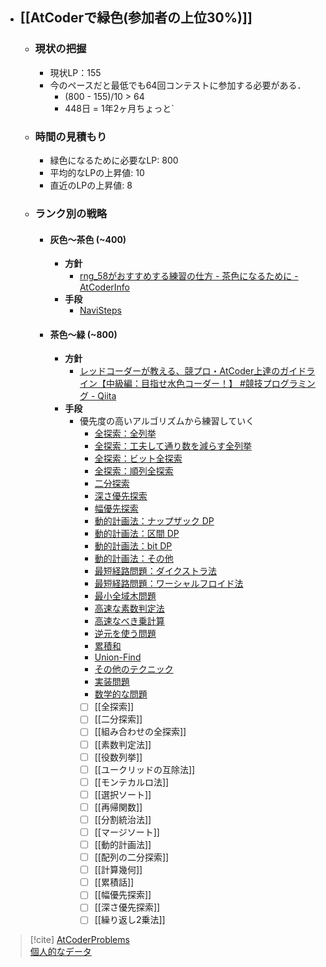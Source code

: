 - ## [[AtCoderで緑色(参加者の上位30%)]]
	- ### 現状の把握
		- 現状LP：155
		- 今のペースだと最低でも64回コンテストに参加する必要がある．
			- (800 - 155)/10 > 64
			- 448日 = 1年2ヶ月ちょっと`
	- ### 時間の見積もり
		- 緑色になるために必要なLP:  800
		- 平均的なLPの上昇値:  10
		- 直近のLPの上昇値:  8
	- ###  ランク別の戦略
		- #### 灰色〜茶色 (~400)
			- **方針**
				- [rng\_58がおすすめする練習の仕方 - 茶色になるために - AtCoderInfo](https://info.atcoder.jp/entry/2024/03/18/160342)
			- **手段**
				- [NaviSteps](https://docs.google.com/spreadsheets/d/1p4rGvtYcqk9hfsl8PSeMlsNqFu34o8DOGM78MBn7dg4/edit?gid=0#gid=0)
		- #### 茶色〜緑 (~800)
			- **方針**
				- [レッドコーダーが教える、競プロ・AtCoder上達のガイドライン【中級編：目指せ水色コーダー！】 #競技プログラミング - Qiita](https://qiita.com/e869120/items/eb50fdaece12be418faa#2-3-%E5%88%86%E9%87%8E%E5%88%A5%E5%88%9D%E4%B8%AD%E7%B4%9A%E8%80%85%E3%81%8C%E8%A7%A3%E3%81%8F%E3%81%B9%E3%81%8D%E9%81%8E%E5%8E%BB%E5%95%8F%E7%B2%BE%E9%81%B8-100-%E5%95%8F)
			- **手段**
				- 優先度の高いアルゴリズムから練習していく
					- [全探索：全列挙](https://qiita.com/e869120/items/eb50fdaece12be418faa#%E5%85%A8%E6%8E%A2%E7%B4%A2%E5%85%A8%E5%88%97%E6%8C%99)
					- [全探索：工夫して通り数を減らす全列挙](https://qiita.com/e869120/items/eb50fdaece12be418faa#%E5%85%A8%E6%8E%A2%E7%B4%A2%E5%B7%A5%E5%A4%AB%E3%81%97%E3%81%A6%E9%80%9A%E3%82%8A%E6%95%B0%E3%82%92%E6%B8%9B%E3%82%89%E3%81%99%E5%85%A8%E5%88%97%E6%8C%99)
					- [全探索：ビット全探索](https://qiita.com/e869120/items/eb50fdaece12be418faa#%E5%85%A8%E6%8E%A2%E7%B4%A2%E3%83%93%E3%83%83%E3%83%88%E5%85%A8%E6%8E%A2%E7%B4%A2)
					- [全探索：順列全探索](https://qiita.com/e869120/items/eb50fdaece12be418faa#%E5%85%A8%E6%8E%A2%E7%B4%A2%E9%A0%86%E5%88%97%E5%85%A8%E6%8E%A2%E7%B4%A2)
					- [二分探索](https://qiita.com/e869120/items/eb50fdaece12be418faa#%E4%BA%8C%E5%88%86%E6%8E%A2%E7%B4%A2-1)
					- [深さ優先探索](https://qiita.com/e869120/items/eb50fdaece12be418faa#%E6%B7%B1%E3%81%95%E5%84%AA%E5%85%88%E6%8E%A2%E7%B4%A2)
					- [幅優先探索](https://qiita.com/e869120/items/eb50fdaece12be418faa#%E5%B9%85%E5%84%AA%E5%85%88%E6%8E%A2%E7%B4%A2)
					- [動的計画法：ナップザック DP](https://qiita.com/e869120/items/eb50fdaece12be418faa#%E5%8B%95%E7%9A%84%E8%A8%88%E7%94%BB%E6%B3%95%E3%83%8A%E3%83%83%E3%83%97%E3%82%B6%E3%83%83%E3%82%AF-dp)
					- [動的計画法：区間 DP](https://qiita.com/e869120/items/eb50fdaece12be418faa#%E5%8B%95%E7%9A%84%E8%A8%88%E7%94%BB%E6%B3%95%E5%8C%BA%E9%96%93-dp)
					- [動的計画法：bit DP](https://qiita.com/e869120/items/eb50fdaece12be418faa#%E5%8B%95%E7%9A%84%E8%A8%88%E7%94%BB%E6%B3%95bit-dp)
					- [動的計画法：その他](https://qiita.com/e869120/items/eb50fdaece12be418faa#%E5%8B%95%E7%9A%84%E8%A8%88%E7%94%BB%E6%B3%95%E3%81%9D%E3%81%AE%E4%BB%96)
					- [最短経路問題：ダイクストラ法](https://qiita.com/e869120/items/eb50fdaece12be418faa#%E6%9C%80%E7%9F%AD%E7%B5%8C%E8%B7%AF%E5%95%8F%E9%A1%8C%E3%83%80%E3%82%A4%E3%82%AF%E3%82%B9%E3%83%88%E3%83%A9%E6%B3%95)
					- [最短経路問題：ワーシャルフロイド法](https://qiita.com/e869120/items/eb50fdaece12be418faa#%E6%9C%80%E7%9F%AD%E7%B5%8C%E8%B7%AF%E5%95%8F%E9%A1%8C%E3%83%AF%E3%83%BC%E3%82%B7%E3%83%A3%E3%83%AB%E3%83%95%E3%83%AD%E3%82%A4%E3%83%89%E6%B3%95)
					- [最小全域木問題](https://qiita.com/e869120/items/eb50fdaece12be418faa#%E6%9C%80%E5%B0%8F%E5%85%A8%E5%9F%9F%E6%9C%A8%E5%95%8F%E9%A1%8C)
					- [高速な素数判定法](https://qiita.com/e869120/items/eb50fdaece12be418faa#%E9%AB%98%E9%80%9F%E3%81%AA%E7%B4%A0%E6%95%B0%E5%88%A4%E5%AE%9A%E6%B3%95-1)
					- [高速なべき乗計算](https://qiita.com/e869120/items/eb50fdaece12be418faa#%E9%AB%98%E9%80%9F%E3%81%AA%E3%81%B9%E3%81%8D%E4%B9%97%E8%A8%88%E7%AE%97)
					- [逆元を使う問題](https://qiita.com/e869120/items/eb50fdaece12be418faa#%E9%80%86%E5%85%83%E3%82%92%E4%BD%BF%E3%81%86%E5%95%8F%E9%A1%8C)
					- [累積和](https://qiita.com/e869120/items/eb50fdaece12be418faa#%E7%B4%AF%E7%A9%8D%E5%92%8C-1)
					- [Union-Find](https://qiita.com/e869120/items/eb50fdaece12be418faa#union-find-1)
					- [その他のテクニック](https://qiita.com/e869120/items/eb50fdaece12be418faa#%E3%81%9D%E3%81%AE%E4%BB%96%E3%81%AE%E3%83%86%E3%82%AF%E3%83%8B%E3%83%83%E3%82%AF)
					- [実装問題](https://qiita.com/e869120/items/eb50fdaece12be418faa#%E5%AE%9F%E8%A3%85%E5%95%8F%E9%A1%8C)
					- [数学的な問題](https://qiita.com/e869120/items/eb50fdaece12be418faa#%E6%95%B0%E5%AD%A6%E7%9A%84%E3%81%AA%E5%95%8F%E9%A1%8C)
					- [ ] [[全探索]]
					- [ ] [[二分探索]]
					- [ ] [[組み合わせの全探索]]
					- [ ] [[素数判定法]]
					- [ ] [[役数列挙]]
					- [ ] [[ユークリッドの互除法]]
					- [ ] [[モンテカルロ法]]
					- [ ] [[選択ソート]]
					- [ ] [[再帰関数]]
					- [ ] [[分割統治法]]
					- [ ] [[マージソート]]
					- [ ] [[動的計画法]]
					- [ ] [[配列の二分探索]]
					- [ ] [[計算幾何]]
					- [ ] [[累積話]]
					- [ ] [[幅優先探索]]
					- [ ] [[深さ優先探索]]
					- [ ] [[繰り返し2乗法]]
> [!cite]
> [AtCoderProblems](https://kenkoooo.com/atcoder/#/table/)<br>
> [個人的なデータ](https://kenkoooo.com/atcoder/#/user/MeJamoLeo?userPageTab=All)